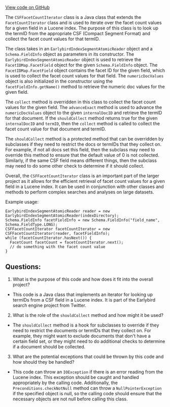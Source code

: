 [View code on GitHub](https://github.com/misbahsy/the-algorithm/src/java/com/twitter/search/core/earlybird/facets/CSFFacetCountIterator.java)

The `CSFFacetCountIterator` class is a Java class that extends the `FacetCountIterator` class and is used to iterate over the facet count values for a given field in a Lucene index. The purpose of this class is to look up the termID from the appropriate CSF (Compact Segment Format) and collect the facet count values for that termID. 

The class takes in an `EarlybirdIndexSegmentAtomicReader` object and a `Schema.FieldInfo` object as parameters in its constructor. The `EarlybirdIndexSegmentAtomicReader` object is used to retrieve the `FacetIDMap.FacetField` object for the given `Schema.FieldInfo` object. The `FacetIDMap.FacetField` object contains the facet ID for the given field, which is used to collect the facet count values for that field. The `numericDocValues` object is also initialized in the constructor using the `facetFieldInfo.getName()` method to retrieve the numeric doc values for the given field.

The `collect` method is overridden in this class to collect the facet count values for the given field. The `advanceExact` method is used to advance the `numericDocValues` object to the given `internalDocID` and retrieve the termID for that document. If the `shouldCollect` method returns true for the given `internalDocID` and `termID`, then the `collect` method is called to collect the facet count value for that document and termID.

The `shouldCollect` method is a protected method that can be overridden by subclasses if they need to restrict the docs or termIDs that they collect on. For example, if not all docs set this field, then the subclass may need to override this method to ensure that the default value of 0 is not collected. Similarly, if the same CSF field means different things, then the subclass may need to do some other check to determine if it should collect.

Overall, the `CSFFacetCountIterator` class is an important part of the larger project as it allows for the efficient retrieval of facet count values for a given field in a Lucene index. It can be used in conjunction with other classes and methods to perform complex searches and analyses on large datasets. 

Example usage:

```
EarlybirdIndexSegmentAtomicReader reader = new EarlybirdIndexSegmentAtomicReader(indexDirectory);
Schema.FieldInfo facetFieldInfo = new Schema.FieldInfo("field_name", Schema.FieldType.LONG);
CSFFacetCountIterator facetCountIterator = new CSFFacetCountIterator(reader, facetFieldInfo);
while (facetCountIterator.hasNext()) {
  FacetCount facetCount = facetCountIterator.next();
  // do something with the facet count value
}
```
## Questions: 
 1. What is the purpose of this code and how does it fit into the overall project?
- This code is a Java class that implements an iterator for looking up termIDs from a CSF field in a Lucene index. It is part of the Earlybird search engine project from Twitter.

2. What is the role of the `shouldCollect` method and how might it be used?
- The `shouldCollect` method is a hook for subclasses to override if they need to restrict the documents or termIDs that they collect on. For example, they might want to exclude documents that don't have a certain field set, or they might need to do additional checks to determine if a document should be collected.

3. What are the potential exceptions that could be thrown by this code and how should they be handled?
- This code can throw an `IOException` if there is an error reading from the Lucene index. This exception should be caught and handled appropriately by the calling code. Additionally, the `Preconditions.checkNotNull` method can throw a `NullPointerException` if the specified object is null, so the calling code should ensure that the necessary objects are not null before calling this class.